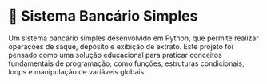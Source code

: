 # 🏦 Sistema Bancário Simples
Um sistema bancário simples desenvolvido em Python, que permite realizar operações de saque, depósito e exibição de extrato. Este projeto foi pensado como uma solução educacional para praticar conceitos fundamentais de programação, como funções, estruturas condicionais, loops e manipulação de variáveis globais.
